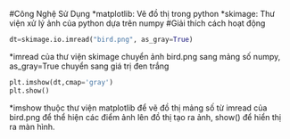#Công Nghệ Sử Dụng
*matplotlib: Vẽ đồ thị trong python
*skimage: Thư viện xử lý ảnh của python dựa trên numpy
#Giải thích cách hoạt động
```python
dt=skimage.io.imread("bird.png", as_gray=True)
```
*imread của thư viện skimage chuyển ảnh bird.png sang mảng số numpy, as_gray=True chuyển sang giá trị đen trắng
```python
plt.imshow(dt,cmap='gray')
plt.show()
```
*imshow thuộc thư viện matplotlib để vẽ đồ thị mảng số từ imread của bird.png để thể hiện các điểm ảnh lên đồ thị tạo ra ảnh, show() để hiển thị ra màn hình.
